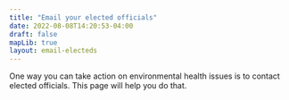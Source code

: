 ```yaml
---
title: "Email your elected officials"
date: 2022-08-08T14:20:53-04:00
draft: false
mapLib: true
layout: email-electeds
---
```


One way you can take action on environmental health issues is to contact elected officials. This page will help you do that. 